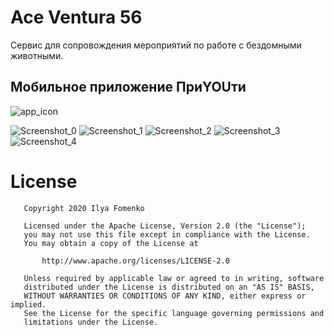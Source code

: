 # Ace Ventura 56
Сервис для сопровождения мероприятий по работе с бездомными животными.


## Мобильное приложение ПриYOUти

![app_icon](https://user-images.githubusercontent.com/1766863/84504554-92418380-acd5-11ea-91e1-4ca0b8a3a60d.png)


![Screenshot_0](https://user-images.githubusercontent.com/1766863/84521557-a0e86480-acee-11ea-9b38-6c331f493a1d.jpg)
![Screenshot_1](https://user-images.githubusercontent.com/1766863/84504826-0aa84480-acd6-11ea-9858-99ee9cd5d397.jpg)
![Screenshot_2](https://user-images.githubusercontent.com/1766863/84504847-13991600-acd6-11ea-9d0e-d6bfd7ddff04.jpg)
![Screenshot_3](https://user-images.githubusercontent.com/1766863/84521522-8b733a80-acee-11ea-86e7-565ad70b5978.jpg)
![Screenshot_4](https://user-images.githubusercontent.com/1766863/84521537-91691b80-acee-11ea-8190-4621639fe3ab.jpg)

License
======

```
   Copyright 2020 Ilya Fomenko

   Licensed under the Apache License, Version 2.0 (the "License");
   you may not use this file except in compliance with the License.
   You may obtain a copy of the License at

       http://www.apache.org/licenses/LICENSE-2.0

   Unless required by applicable law or agreed to in writing, software
   distributed under the License is distributed on an "AS IS" BASIS,
   WITHOUT WARRANTIES OR CONDITIONS OF ANY KIND, either express or implied.
   See the License for the specific language governing permissions and
   limitations under the License.
```
